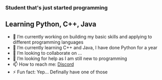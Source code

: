 ### Student that's just started programming 
## Learning Python, C++, Java

- 🔭 I’m currently working on building my basic skills and applying to different programming languages
- 🌱 I’m currently learning C++ and Java, I have done Python for a year
- 👯 I’m looking to collaborate on ...
- 🤔 I’m looking for help as I am still new to programming
- 📫 How to reach me: [Discord](https://discord.gg/8SK4ZhB)
- ⚡ Fun fact: Yep... Definally have one of those
